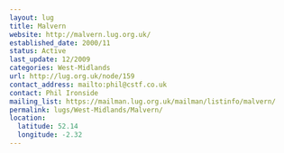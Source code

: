 ```yaml
---
layout: lug
title: Malvern
website: http://malvern.lug.org.uk/
established_date: 2000/11
status: Active
last_update: 12/2009
categories: West-Midlands
url: http://lug.org.uk/node/159
contact_address: mailto:phil@cstf.co.uk
contact: Phil Ironside
mailing_list: https://mailman.lug.org.uk/mailman/listinfo/malvern/
permalink: lugs/West-Midlands/Malvern/
location:
  latitude: 52.14
  longitude: -2.32
---
```

